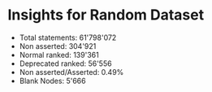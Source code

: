 # Insights for Random Dataset
- Total statements: 61'798'072
- Non asserted: 304'921
- Normal ranked: 139'361
- Deprecated ranked: 56'556
- Non asserted/Asserted: 0.49%
- Blank Nodes: 5'666 

